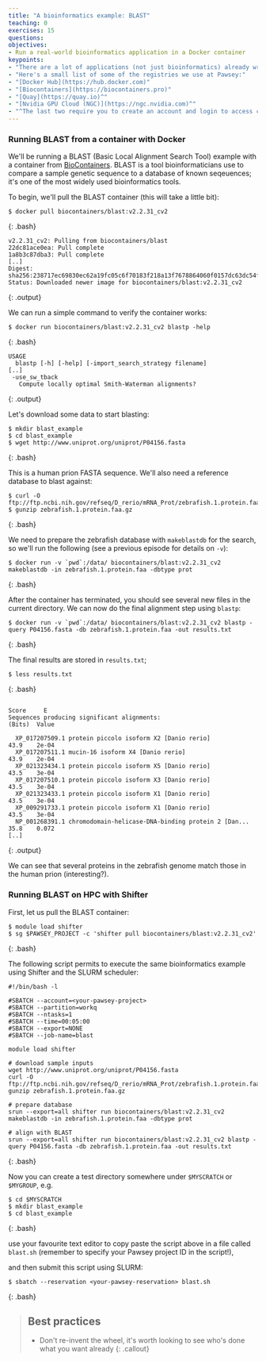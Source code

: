 ```yaml
---
title: "A bioinformatics example: BLAST"
teaching: 0
exercises: 15
questions:
objectives:
- Run a real-world bioinformatics application in a Docker container
keypoints:
- "There are a lot of applications (not just bioinformatics) already wrapped up in container images"
- "Here's a small list of some of the registries we use at Pawsey:"
- "[Docker Hub](https://hub.docker.com)"
- "[Biocontainers](https://biocontainers.pro)"
- "[Quay](https://quay.io)^"
- "[Nvidia GPU Cloud (NGC)](https://ngc.nvidia.com)^"
- "^The last two require you to create an account and login to access containers"
---
```


### Running BLAST from a container with Docker ###

We'll be running a BLAST (Basic Local Alignment Search Tool) example with a container from [BioContainers](https://biocontainers.pro).  BLAST is a tool bioinformaticians use to compare a sample genetic sequence to a database of known seqeuences; it's one of the most widely used bioinformatics tools.

To begin, we'll pull the BLAST container (this will take a little bit):

```
$ docker pull biocontainers/blast:v2.2.31_cv2
```
{: .bash}

```
v2.2.31_cv2: Pulling from biocontainers/blast
22dc81ace0ea: Pull complete 
1a8b3c87dba3: Pull complete 
[..]
Digest: sha256:238717ec69830ec62a19fc05c6f70183f218a13f7678864060f0157dc63dc54f
Status: Downloaded newer image for biocontainers/blast:v2.2.31_cv2
```
{: .output}

We can run a simple command to verify the container works:

```
$ docker run biocontainers/blast:v2.2.31_cv2 blastp -help
```
{: .bash}

```
USAGE
  blastp [-h] [-help] [-import_search_strategy filename]
[..]
 -use_sw_tback
   Compute locally optimal Smith-Waterman alignments?
```
{: .output}

Let's download some data to start blasting:

```
$ mkdir blast_example
$ cd blast_example
$ wget http://www.uniprot.org/uniprot/P04156.fasta
```
{: .bash}

This is a human prion FASTA sequence.  We'll also need a reference database to blast against:

```
$ curl -O ftp://ftp.ncbi.nih.gov/refseq/D_rerio/mRNA_Prot/zebrafish.1.protein.faa.gz
$ gunzip zebrafish.1.protein.faa.gz
```
{: .bash}

We need to prepare the zebrafish database with `makeblastdb` for the search, so we'll run the following (see a previous episode for details on `-v`):

```
$ docker run -v `pwd`:/data/ biocontainers/blast:v2.2.31_cv2 makeblastdb -in zebrafish.1.protein.faa -dbtype prot
```
{: .bash}

After the container has terminated, you should see several new files in the current directory.  We can now do the final alignment step using `blastp`:

```
$ docker run -v `pwd`:/data/ biocontainers/blast:v2.2.31_cv2 blastp -query P04156.fasta -db zebrafish.1.protein.faa -out results.txt
```
{: .bash}

The final results are stored in `results.txt`;

```
$ less results.txt
```
{: .bash}

```
                                                                      Score     E
Sequences producing significant alignments:                          (Bits)  Value

  XP_017207509.1 protein piccolo isoform X2 [Danio rerio]             43.9    2e-04
  XP_017207511.1 mucin-16 isoform X4 [Danio rerio]                    43.9    2e-04
  XP_021323434.1 protein piccolo isoform X5 [Danio rerio]             43.5    3e-04
  XP_017207510.1 protein piccolo isoform X3 [Danio rerio]             43.5    3e-04
  XP_021323433.1 protein piccolo isoform X1 [Danio rerio]             43.5    3e-04
  XP_009291733.1 protein piccolo isoform X1 [Danio rerio]             43.5    3e-04
  NP_001268391.1 chromodomain-helicase-DNA-binding protein 2 [Dan...  35.8    0.072
[..]
```
{: .output}

We can see that several proteins in the zebrafish genome match those in the human prion (interesting?).


### Running BLAST on HPC with Shifter ###

First, let us pull the BLAST container:

```
$ module load shifter
$ sg $PAWSEY_PROJECT -c 'shifter pull biocontainers/blast:v2.2.31_cv2'
```
{: .bash}

The following script permits to execute the same bioinformatics example using Shifter and the SLURM scheduler:

```
#!/bin/bash -l

#SBATCH --account=<your-pawsey-project>
#SBATCH --partition=workq
#SBATCH --ntasks=1
#SBATCH --time=00:05:00
#SBATCH --export=NONE
#SBATCH --job-name=blast

module load shifter

# download sample inputs
wget http://www.uniprot.org/uniprot/P04156.fasta
curl -O ftp://ftp.ncbi.nih.gov/refseq/D_rerio/mRNA_Prot/zebrafish.1.protein.faa.gz
gunzip zebrafish.1.protein.faa.gz

# prepare database
srun --export=all shifter run biocontainers/blast:v2.2.31_cv2 makeblastdb -in zebrafish.1.protein.faa -dbtype prot

# align with BLAST
srun --export=all shifter run biocontainers/blast:v2.2.31_cv2 blastp -query P04156.fasta -db zebrafish.1.protein.faa -out results.txt
```
{: .bash}

Now you can create a test directory somewhere under `$MYSCRATCH` or `$MYGROUP`, e.g.

```
$ cd $MYSCRATCH
$ mkdir blast_example
$ cd blast_example
```
{: .bash}

use your favourite text editor to copy paste the script above in a file called `blast.sh` (remember to specify your Pawsey project ID in the script!),

and then submit this script using SLURM:

```
$ sbatch --reservation <your-pawsey-reservation> blast.sh
```
{: .bash}


> ## Best practices ##
> 
> - Don't re-invent the wheel, it's worth looking to see who's done what you want already
{: .callout}
